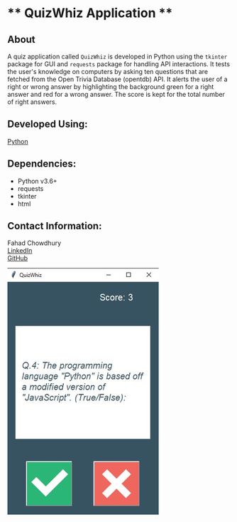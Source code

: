 # ** QuizWhiz Application **

## About
A quiz application called `QuizWhiz` is developed in Python using the `tkinter` package for GUI and `requests` package for handling API interactions. It tests the user's knowledge on computers by asking ten questions that are fetched from the Open Trivia Database (opentdb) API. It alerts the user of a right or wrong answer by highlighting the background green for a right answer and red for a wrong answer. The score is kept for the total number of right answers.


## Developed Using:
[Python](https://www.python.org/)


## Dependencies:
- Python v3.6+
- requests
- tkinter
- html


## Contact Information:
Fahad Chowdhury\
[LinkedIn](https://www.linkedin.com/in/fahad-chowdhury-fi)\
[GitHub](https://github.com/Fahad-Chowdhury)


![Image Link](https://github.com/Fahad-Chowdhury/QuizWhiz-app/blob/main/app.JPG)
